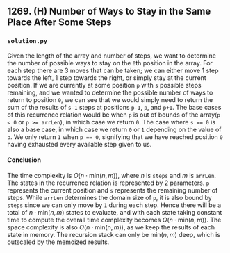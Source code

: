 ## 1269. (H) Number of Ways to Stay in the Same Place After Some Steps

### `solution.py`
Given the length of the array and number of steps, we want to determine the number of possible ways to stay on the `0`th position in the array. For each step there are 3 moves that can be taken; we can either move 1 step towards the left, 1 step towards the right, or simply stay at the current position. If we are currently at some position `p` with `s` possible steps remaining, and we wanted to determine the possible number of ways to return to position `0`, we can see that we would simply need to return the sum of the results of `s-1` steps at positions `p-1`, `p`, and `p+1`. The base cases of this recurrence relation would be when `p` is out of bounds of the array(`p < 0` or `p >= arrLen`), in which case we return `0`. The case where `s == 0` is also a base case, in which case we return `0` or `1` depending on the value of `p`. We only return `1` when `p == 0`, signifying that we have reached position `0` having exhausted every available step given to us.  

#### Conclusion
The time complexity is $O(n\cdot\text{min}(n,m))$, where $n$ is `steps` and $m$ is `arrLen`. The states in the recurrence relation is represented by 2 parameters. `p` represents the current position and `s` represents the remaining number of steps. While `arrLen` determines the domain size of `p`, it is also bound by `steps` since we can only move by `1` during each step. Hence there will be a total of $n\cdot\text{min}(n,m)$ states to evaluate, and with each state taking constant time to compute the overall time complexity becomes $O(n\cdot\text{min}(n,m))$. The space complexity is also $O(n\cdot\text{min}(n,m))$, as we keep the results of each state in memory. The recursion stack can only be $\text{min}(n,m)$ deep, which is outscaled by the memoized results.  
  

